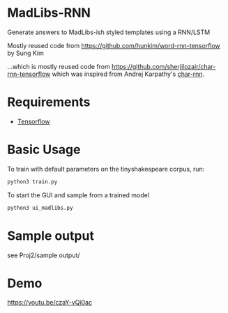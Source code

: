 # MadLibs-RNN
Generate answers to MadLibs-ish styled templates using a RNN/LSTM

Mostly reused code from https://github.com/hunkim/word-rnn-tensorflow by Sung Kim

...which is mostly reused code from https://github.com/sherjilozair/char-rnn-tensorflow which was inspired from Andrej Karpathy's [char-rnn](https://github.com/karpathy/char-rnn).

# Requirements
- [Tensorflow](http://www.tensorflow.org)

# Basic Usage
To train with default parameters on the tinyshakespeare corpus, run:
```bash
python3 train.py
```

To start the GUI and sample from a trained model
```bash
python3 ui_madlibs.py
```

# Sample output
see Proj2/sample output/

# Demo
https://youtu.be/czaY-vQi0ac
